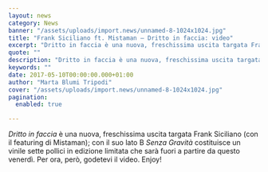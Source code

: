 ```yaml
---
layout: news
category: News
banner: "/assets/uploads/import.news/unnamed-8-1024x1024.jpg"
title: "Frank Siciliano ft. Mistaman – Dritto in faccia: video"
excerpt: "Dritto in faccia è una nuova, freschissima uscita targata Frank Siciliano (con il featuring di Mistaman); con il suo lato B Senza Gravità costituisce un vinile sette pollici in edizione limitata che sarà fuori a partire da questo venerdì. Per ora, però, godetevi il video. Enjoy!"
quote: ""
description: "Dritto in faccia è una nuova, freschissima uscita targata Frank Siciliano (con il featuring di Mistaman); con il suo lato B Senza Gravità costituisce un vinile sette pollici in edizione limitata che sarà fuori a partire da questo venerdì. Per ora, però, godetevi il video. Enjoy!"
keywords: ""
date: 2017-05-10T00:00:00.000+01:00
author: "Marta Blumi Tripodi"
cover: "/assets/uploads/import.news/unnamed-8-1024x1024.jpg"
pagination:
  enabled: true

---
```


_Dritto in faccia_ è una nuova, freschissima uscita targata Frank Siciliano (con il featuring di Mistaman); con il suo lato B _Senza Gravità_ costituisce un vinile sette pollici in edizione limitata che sarà fuori a partire da questo venerdì. Per ora, però, godetevi il video. Enjoy!